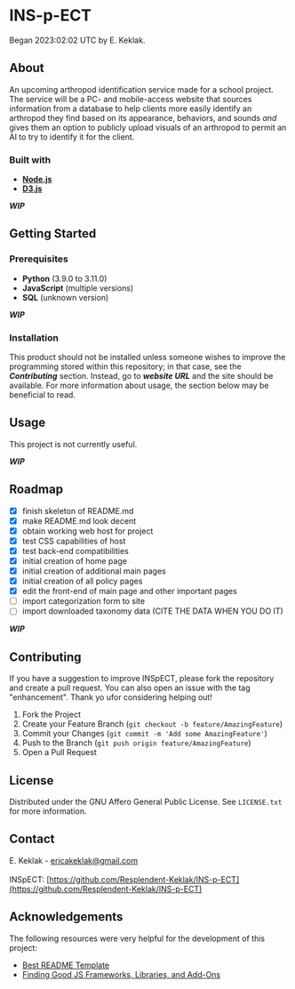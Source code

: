 # INS-p-ECT
Began 2023:02:02 UTC by E. Keklak.

## About
An upcoming arthropod identification service made for a school project. The service will be a PC- and mobile-access website that sources information from a database to help clients more easily identify an arthropod they find based on its appearance, behaviors, and sounds <i>and</i> gives them an option to publicly upload visuals of an arthropod to permit an AI to try to identify it for the client.
### Built with
* **[Node.js](https://nodejs.org/en/)**
* **[D3.js](https://d3js.org)**

***WIP***
## Getting Started
### Prerequisites
* **Python** (3.9.0 to 3.11.0)
* **JavaScript** (multiple versions)
* **SQL** (unknown version)

***WIP***
### Installation
This product should not be installed unless someone wishes to improve the programming stored within this repository; in that case, see the ***Contributing*** section. Instead, go to ***website URL*** and the site should be available. For more information about usage, the section below may be beneficial to read.
## Usage
This project is not currently useful.

***WIP***
## Roadmap
 - [X] finish skeleton of README.md
 - [X] make README.md look decent
 - [x] obtain working web host for project
 - [x] test CSS capabilities of host
 - [x] test back-end compatibilities
 - [x] initial creation of home page
 - [x] initial creation of additional main pages
 - [x] initial creation of all policy pages
 - [x] edit the front-end of main page and other important pages
 - [ ] import categorization form to site
 - [ ] import downloaded taxonomy data (CITE THE DATA WHEN YOU DO IT)

***WIP***
## Contributing
If you have a suggestion to improve INSpECT, please fork the repository and create a pull request. You can also open an issue with the tag "enhancement". Thank yo ufor considering helping out!

1. Fork the Project
2. Create your Feature Branch (`git checkout -b feature/AmazingFeature`)
3. Commit your Changes (`git commit -m 'Add some AmazingFeature'`)
4. Push to the Branch (`git push origin feature/AmazingFeature`)
5. Open a Pull Request
## License
Distributed under the GNU Affero General Public License. See `LICENSE.txt` for more information.
## Contact
E. Keklak - ericakeklak@gmail.com<br><br>INSpECT: [https://github.com/Resplendent-Keklak/INS-p-ECT](https://github.com/Resplendent-Keklak/INS-p-ECT)
## Acknowledgements
The following resources were very helpful for the development of this project:
 - [Best README Template](https://github.com/othneildrew/Best-README-Template)
 - [Finding Good JS Frameworks, Libraries, and Add-Ons](https://newrelic.com/blog/best-practices/best-javascript-libraries-frameworks)
